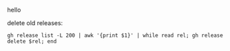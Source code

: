 hello


delete old releases:

```fish
gh release list -L 200 | awk '{print $1}' | while read rel; gh release delete $rel; end
```
